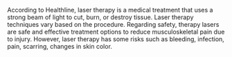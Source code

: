 According to Healthline, laser therapy is a medical treatment that uses a strong beam of light to cut, burn, or destroy tissue. Laser therapy techniques vary based on the procedure. Regarding safety, therapy lasers are safe and effective treatment options to reduce musculoskeletal pain due to injury. However, laser therapy has some risks such as bleeding, infection, pain, scarring, changes in skin color.
